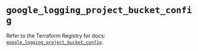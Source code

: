 # `google_logging_project_bucket_config`

Refer to the Terraform Registry for docs: [`google_logging_project_bucket_config`](https://registry.terraform.io/providers/hashicorp/google/6.40.0/docs/resources/logging_project_bucket_config).

